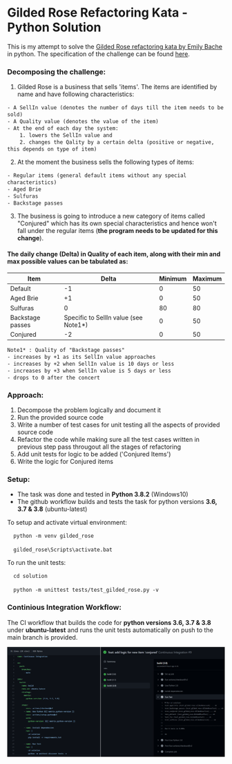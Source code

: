 # Gilded Rose Refactoring Kata - Python Solution

This is my attempt to solve the [Gilded Rose refactoring kata by Emily Bache](https://github.com/emilybache/GildedRose-Refactoring-Kata) in python. The specification of the challenge can be found [here](https://github.com/emilybache/GildedRose-Refactoring-Kata/blob/main/GildedRoseRequirements.txt).

### Decomposing the challenge:

1. Gilded Rose is a business that sells 'items'. The items are identified by name and have following characteristics:

```
- A SellIn value (denotes the number of days till the item needs to be sold)
- A Quality value (denotes the value of the item)
- At the end of each day the system:
    1. lowers the SellIn value and 
    2. changes the Qality by a certain delta (positive or negative, this depends on type of item)
```

2. At the moment the business sells the following types of items:

```
- Regular items (general default items without any special characteristics)
- Aged Brie
- Sulfuras
- Backstage passes
```

3. The business is going to introduce a new category of items called "Conjured" which has its own special characteristics and hence won't fall under the regular items (**the program needs to be updated for this change**).

#### The daily change (Delta) in Quality of each item, along with their min and max possible values can be tabulated as:

| Item             | Delta                                  | Minimum | Maximum |
| ---------------- | -------------------------------------- | ------- | ------- |
| Default          | -1                                     | 0       | 50      |
| Aged Brie        | +1                                     | 0       | 50      |
| Sulfuras         | 0                                      | 80      | 80      |
| Backstage passes | Specific to SellIn value (see Note1\*) | 0       | 50      |
| Conjured         | -2                                     | 0       | 50      |

```
Note1* : Quality of "Backstage passes" 
- increases by +1 as its SellIn value approaches
- increases by +2 when SellIn value is 10 days or less
- increases by +3 when SellIn value is 5 days or less 
- drops to 0 after the concert
```

### Approach:

1. Decompose the problem logically and document it
2. Run the provided source code
3. Write a number of test cases for unit testing all the aspects of provided source code
4. Refactor the code while making sure all the test cases written in previous step pass througout all the stages of refactoring
5. Add unit tests for logic to be added ('Conjured Items')
6. Write the logic for Conjured items

### Setup:

- The task was done and tested in **Python 3.8.2** (Windows10)
- The github workflow builds and tests the task for python versions **3.6, 3.7 & 3.8** (ubuntu-latest)

To setup and activate virtual environment:

```
  python -m venv gilded_rose

  gilded_rose\Scripts\activate.bat

```

To run the unit tests:

```
  cd solution

  python -m unittest tests/test_gilded_rose.py -v

```

### Continious Integration Workflow:

The CI workflow that builds the code for **python versions 3.6, 3.7 & 3.8** under **ubuntu-latest** and runs the unit tests automatically on push to the main branch is provided.

![CI workflow](https://raw.githubusercontent.com/gpoudel/GildedRose-Refactoring-Kata/main/docs/CI.PNG)
